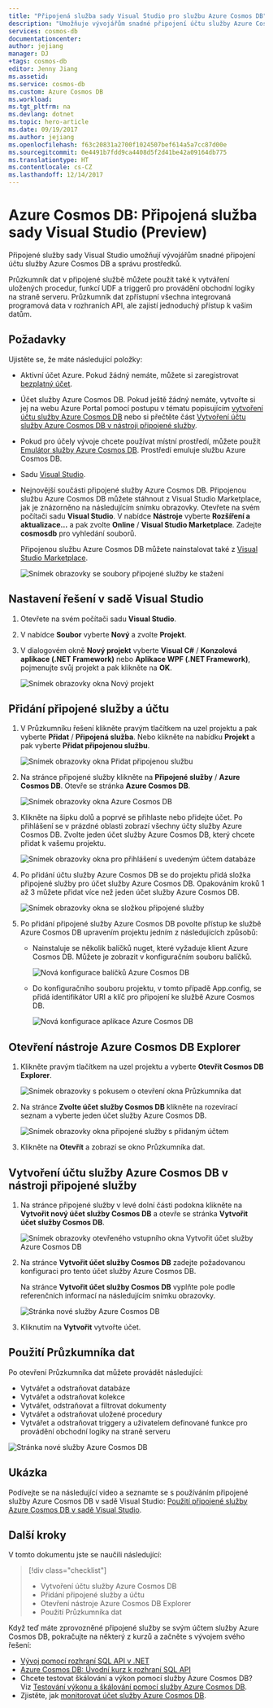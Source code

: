 ```yaml
---
title: "Připojená služba sady Visual Studio pro službu Azure Cosmos DB"
description: "Umožňuje vývojářům snadné připojení účtu služby Azure Cosmos DB a správu prostředků prostřednictvím připojených služeb sady Visual Studio."
services: cosmos-db
documentationcenter: 
author: jejiang
manager: DJ
+tags: cosmos-db
editor: Jenny Jiang
ms.assetid: 
ms.service: cosmos-db
ms.custom: Azure Cosmos DB
ms.workload: 
ms.tgt_pltfrm: na
ms.devlang: dotnet
ms.topic: hero-article
ms.date: 09/19/2017
ms.author: jejiang
ms.openlocfilehash: f63c20831a2700f1024507bef614a5a7cc87d00e
ms.sourcegitcommit: 0e4491b7fdd9ca4408d5f2d41be42a09164db775
ms.translationtype: HT
ms.contentlocale: cs-CZ
ms.lasthandoff: 12/14/2017
---
```

# <a name="azure-cosmos-db-visual-studio-connected-service-preview"></a>Azure Cosmos DB: Připojená služba sady Visual Studio (Preview)

Připojené služby sady Visual Studio umožňují vývojářům snadné připojení účtu služby Azure Cosmos DB a správu prostředků.

Průzkumník dat v připojené službě můžete použít také k vytváření uložených procedur, funkcí UDF a triggerů pro provádění obchodní logiky na straně serveru. Průzkumník dat zpřístupní všechna integrovaná programová data v rozhraních API, ale zajistí jednoduchý přístup k vašim datům.

## <a name="prerequisites"></a>Požadavky

Ujistěte se, že máte následující položky:

* Aktivní účet Azure. Pokud žádný nemáte, můžete si zaregistrovat [bezplatný účet](https://azure.microsoft.com/free/). 
* Účet služby Azure Cosmos DB. Pokud ještě žádný nemáte, vytvořte si jej na webu Azure Portal pomocí postupu v tématu popisujícím [vytvoření účtu služby Azure Cosmos DB](create-sql-api-dotnet.md) nebo si přečtěte část [Vytvoření účtu služby Azure Cosmos DB v nástroji připojené služby](#Create-an-Azure-Cosmo-DB-account-in-Connected-Service-tool). 
* Pokud pro účely vývoje chcete používat místní prostředí, můžete použít [Emulátor služby Azure Cosmos DB](local-emulator.md). Prostředí emuluje službu Azure Cosmos DB.
* Sadu [Visual Studio](http://www.visualstudio.com/).
* Nejnovější součásti připojené služby Azure Cosmos DB. Připojenou službu Azure Cosmos DB můžete stáhnout z Visual Studio Marketplace, jak je znázorněno na následujícím snímku obrazovky. Otevřete na svém počítači sadu **Visual Studio**. V nabídce **Nástroje** vyberte **Rozšíření a aktualizace...** a pak zvolte **Online** / **Visual Studio Marketplace**. Zadejte **cosmosdb** pro vyhledání souborů.

    Připojenou službu Azure Cosmos DB můžete nainstalovat také z [Visual Studio Marketplace](https://go.microsoft.com/fwlink/?linkid=858709).

    ![Snímek obrazovky se soubory připojené služby ke stažení](./media/connected-service/connected-service-downloadbits.png) 

## <a id="SetupVS"></a>Nastavení řešení v sadě Visual Studio
1. Otevřete na svém počítači sadu **Visual Studio**.
2. V nabídce **Soubor** vyberte **Nový** a zvolte **Projekt**.
3. V dialogovém okně **Nový projekt** vyberte **Visual C#** / **Konzolová aplikace (.NET Framework)** nebo **Aplikace WPF (.NET Framework)**, pojmenujte svůj projekt a pak klikněte na **OK**.

    ![Snímek obrazovky okna Nový projekt](./media/connected-service/connected-service-new-project.png)
    
## <a name="add-connected-service-and-add-account"></a>Přidání připojené služby a účtu
1. V Průzkumníku řešení klikněte pravým tlačítkem na uzel projektu a pak vyberte **Přidat** / **Připojená služba**. Nebo klikněte na nabídku **Projekt** a pak vyberte **Přidat připojenou službu**.

    ![Snímek obrazovky okna Přidat připojenou službu](./media/connected-service/connected-service-add-connectedservice-rightclick.png)
2. Na stránce připojené služby klikněte na **Připojené služby** / **Azure Cosmos DB**. Otevře se stránka **Azure Cosmos DB**.

    ![Snímek obrazovky okna Azure Cosmos DB](./media/connected-service/connected-service-choose-azure-cosmosdb.png)
3. Klikněte na šipku dolů a poprvé se přihlaste nebo přidejte účet. Po přihlášení se v prázdné oblasti zobrazí všechny účty služby Azure Cosmos DB. Zvolte jeden účet služby Azure Cosmos DB, který chcete přidat k vašemu projektu.

    ![Snímek obrazovky okna pro přihlášení s uvedeným účtem databáze](./media/connected-service/connected-service-add-db-account.png)
4. Po přidání účtu služby Azure Cosmos DB se do projektu přidá složka připojené služby pro účet služby Azure Cosmos DB. Opakováním kroků 1 až 3 můžete přidat více než jeden účet služby Azure Cosmos DB.

    ![Snímek obrazovky okna se složkou připojené služby](./media/connected-service/connected-service-add-connectedservice-folder.png)

5. Po přidání připojené služby Azure Cosmos DB povolte přístup ke službě Azure Cosmos DB upravením projektu jedním z následujících způsobů:

    * Nainstaluje se několik balíčků nuget, které vyžaduje klient Azure Cosmos DB. Můžete je zobrazit v konfiguračním souboru balíčků. 

        ![Nová konfigurace balíčků Azure Cosmos DB](./media/connected-service/connected-service-packages-config.png)   
    
    * Do konfiguračního souboru projektu, v tomto případě App.config, se přidá identifikátor URI a klíč pro připojení ke službě Azure Cosmos DB. 

        ![Nová konfigurace aplikace Azure Cosmos DB](./media/connected-service/connected-service-app-config.png) 

## <a name="open-azure-cosmos-db-explorer"></a>Otevření nástroje Azure Cosmos DB Explorer
1. Klikněte pravým tlačítkem na uzel projektu a vyberte **Otevřít Cosmos DB Explorer**.

    ![Snímek obrazovky s pokusem o otevření okna Průzkumníka dat](./media/connected-service/connected-service-right-click-open-data-exporer.png)
2. Na stránce **Zvolte účet služby Cosmos DB** klikněte na rozevírací seznam a vyberte jeden účet služby Azure Cosmos DB.

    ![Snímek obrazovky okna připojené služby s přidaným účtem](./media/connected-service/connected-service-open-explorer.png)
3. Klikněte na **Otevřít** a zobrazí se okno Průzkumníka dat.

## <a id="Create-an-Azure-Cosmo-DB-account-in-Connected-Service-tool"></a>Vytvoření účtu služby Azure Cosmos DB v nástroji připojené služby
1. Na stránce připojené služby v levé dolní části podokna klikněte na **Vytvořit nový účet služby Cosmos DB** a otevře se stránka **Vytvořit účet služby Cosmos DB**.

    ![Snímek obrazovky otevřeného vstupního okna Vytvořit účet služby Azure Cosmos DB](./media/connected-service/connected-service-click-new-db-account.png)
2. Na stránce **Vytvořit účet služby Cosmos DB** zadejte požadovanou konfiguraci pro tento účet služby Azure Cosmos DB.

    Na stránce **Vytvořit účet služby Cosmos DB** vyplňte pole podle referenčních informací na následujícím snímku obrazovky. 
 
    ![Stránka nové služby Azure Cosmos DB](./media/connected-service/connected-service-create-new-account.png)        
3. Kliknutím na **Vytvořit** vytvořte účet.

## <a name="use-data-explorer"></a>Použití Průzkumníka dat

Po otevření Průzkumníka dat můžete provádět následující:
* Vytvářet a odstraňovat databáze
* Vytvářet a odstraňovat kolekce
* Vytvářet, odstraňovat a filtrovat dokumenty
* Vytvářet a odstraňovat uložené procedury
* Vytvářet a odstraňovat triggery a uživatelem definované funkce pro provádění obchodní logiky na straně serveru 

![Stránka nové služby Azure Cosmos DB](./media/connected-service/connected-service-dataexplorerui.png)

## <a name="demo"></a>Ukázka

Podívejte se na následující video a seznamte se s používáním připojené služby Azure Cosmos DB v sadě Visual Studio: [Použití připojené služby Azure Cosmos DB v sadě Visual Studio](https://go.microsoft.com/fwlink/?linkid=858711).

## <a name="next-steps"></a>Další kroky
V tomto dokumentu jste se naučili následující:

> [!div class="checklist"]
> * Vytvoření účtu služby Azure Cosmos DB
> * Přidání připojené služby a účtu
> * Otevření nástroje Azure Cosmos DB Explorer
> * Použití Průzkumníka dat

Když teď máte zprovozněné připojené služby se svým účtem služby Azure Cosmos DB, pokračujte na některý z kurzů a začněte s vývojem svého řešení:

* [Vývoj pomocí rozhraní SQL API v .NET](tutorial-develop-sql-api-dotnet.md)
* [Azure Cosmos DB: Úvodní kurz k rozhraní SQL API](sql-api-get-started.md)
* Chcete testovat škálování a výkon pomocí služby Azure Cosmos DB? Viz [Testování výkonu a škálování pomocí služby Azure Cosmos DB](performance-testing.md).
* Zjistěte, jak [monitorovat účet služby Azure Cosmos DB](monitor-accounts.md).

